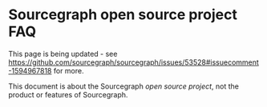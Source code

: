 # Sourcegraph open source project FAQ

This page is being updated - see https://github.com/sourcegraph/sourcegraph/issues/53528#issuecomment-1594967818 for more.

This document is about the Sourcegraph _open source project_, not the product or features of Sourcegraph.
